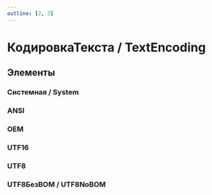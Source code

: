 ```yaml
---
outline: [2, 3]
---
```


# КодировкаТекста / TextEncoding


## Элементы


### Системная / System


### ANSI


### OEM


### UTF16


### UTF8


### UTF8БезBOM / UTF8NoBOM

